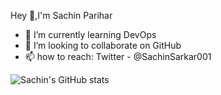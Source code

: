 Hey 👋,I'm Sachin Parihar

- 🌱 I’m currently learning DevOps
- 👯 I’m looking to collaborate on GitHub
- 📫 how to reach: Twitter - @SachinSarkar001

![Sachin's GitHub stats](https://github-readme-stats.vercel.app/api?username=sachinparihar&show_icons=true&theme=radical)
